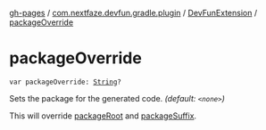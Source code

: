 [gh-pages](../../index.md) / [com.nextfaze.devfun.gradle.plugin](../index.md) / [DevFunExtension](index.md) / [packageOverride](./package-override.md)

# packageOverride

`var packageOverride: `[`String`](https://kotlinlang.org/api/latest/jvm/stdlib/kotlin/-string/index.html)`?`

Sets the package for the generated code. *(default: `<none>`)*

This will override [packageRoot](package-root.md) and [packageSuffix](package-suffix.md).

